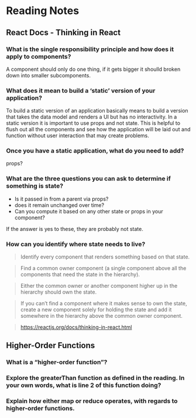 # Reading Notes

## React Docs - Thinking in React

### What is the single responsibility principle and how does it apply to components?

A component should only do one thing, if it gets bigger it shoulld broken down into smaller subcomponents. 

### What does it mean to build a ‘static’ version of your application?

To build a static version of an application basically means to build a version that takes the data model and renders a UI but has no interactivity. In a static version it is important to use props and not state. This is helpful to flush out all the components and see how the application will be laid out and function without user interaction that may create problems. 

### Once you have a static application, what do you need to add?

props?

### What are the three questions you can ask to determine if something is state?

- Is it passed in from a parent via props?
- does it remain unchanged over time?
- Can you compute it based on any other state or props in your component? 

If the answer is yes to these, they are probably not state. 

### How can you identify where state needs to live?

>Identify every component that renders something based on that state.

>Find a common owner component (a single component above all the components that need the state in the hierarchy).

>Either the common owner or another component higher up in the hierarchy should own the state.

>If you can’t find a component where it makes sense to own the state, create a new component solely for holding the state and add it somewhere in the hierarchy above the common owner component.

>https://reactjs.org/docs/thinking-in-react.html

## Higher-Order Functions

### What is a “higher-order function”?



### Explore the greaterThan function as defined in the reading. In your own words, what is line 2 of this function doing?



### Explain how either map or reduce operates, with regards to higher-order functions.